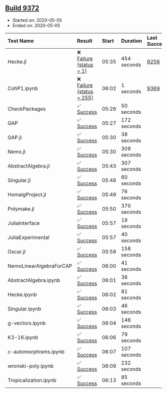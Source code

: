 ## [Build 9372](https://oscarci.mathematik.uni-kl.de/job/oscar/9372/)

* Started on: 2020-05-05
* Ended on: 2020-05-05

| Test Name    | Result | Start | Duration | Last Success | First Failure |
|:-------------|:-------|:------|:---------|:-------------|:--------------|
| Hecke.jl | ❌ [Failure (status = 1)](https://oscarci.mathematik.uni-kl.de/job/oscar/9372/artifact/logs/build-9372/Hecke.jl.log) | 05:35 | 454 seconds | [9256](https://oscarci.mathematik.uni-kl.de/job/oscar/9256/) | [9257](https://oscarci.mathematik.uni-kl.de/job/oscar/9257/) |
| CohP1.ipynb | ❌ [Failure (status = 255)](https://oscarci.mathematik.uni-kl.de/job/oscar/9372/artifact/logs/build-9372/CohP1.ipynb.log) | 06:02 | 1 seconds | [9369](https://oscarci.mathematik.uni-kl.de/job/oscar/9369/) | [9370](https://oscarci.mathematik.uni-kl.de/job/oscar/9370/) |
| CheckPackages | ✅ [Success](https://oscarci.mathematik.uni-kl.de/job/oscar/9372/artifact/logs/build-9372/CheckPackages.log) | 05:26 | 50 seconds |  |  |
| GAP | ✅ [Success](https://oscarci.mathematik.uni-kl.de/job/oscar/9372/artifact/logs/build-9372/GAP.log) | 05:27 | 172 seconds |  |  |
| GAP.jl | ✅ [Success](https://oscarci.mathematik.uni-kl.de/job/oscar/9372/artifact/logs/build-9372/GAP.jl.log) | 05:30 | 38 seconds |  |  |
| Nemo.jl | ✅ [Success](https://oscarci.mathematik.uni-kl.de/job/oscar/9372/artifact/logs/build-9372/Nemo.jl.log) | 05:30 | 309 seconds |  |  |
| AbstractAlgebra.jl | ✅ [Success](https://oscarci.mathematik.uni-kl.de/job/oscar/9372/artifact/logs/build-9372/AbstractAlgebra.jl.log) | 05:43 | 307 seconds |  |  |
| Singular.jl | ✅ [Success](https://oscarci.mathematik.uni-kl.de/job/oscar/9372/artifact/logs/build-9372/Singular.jl.log) | 05:48 | 60 seconds |  |  |
| HomalgProject.jl | ✅ [Success](https://oscarci.mathematik.uni-kl.de/job/oscar/9372/artifact/logs/build-9372/HomalgProject.jl.log) | 05:49 | 76 seconds |  |  |
| Polymake.jl | ✅ [Success](https://oscarci.mathematik.uni-kl.de/job/oscar/9372/artifact/logs/build-9372/Polymake.jl.log) | 05:50 | 370 seconds |  |  |
| JuliaInterface | ✅ [Success](https://oscarci.mathematik.uni-kl.de/job/oscar/9372/artifact/logs/build-9372/JuliaInterface.log) | 05:57 | 19 seconds |  |  |
| JuliaExperimental | ✅ [Success](https://oscarci.mathematik.uni-kl.de/job/oscar/9372/artifact/logs/build-9372/JuliaExperimental.log) | 05:57 | 40 seconds |  |  |
| Oscar.jl | ✅ [Success](https://oscarci.mathematik.uni-kl.de/job/oscar/9372/artifact/logs/build-9372/Oscar.jl.log) | 05:58 | 158 seconds |  |  |
| NemoLinearAlgebraForCAP | ✅ [Success](https://oscarci.mathematik.uni-kl.de/job/oscar/9372/artifact/logs/build-9372/NemoLinearAlgebraForCAP.log) | 06:00 | 41 seconds |  |  |
| AbstractAlgebra.ipynb | ✅ [Success](https://oscarci.mathematik.uni-kl.de/job/oscar/9372/artifact/logs/build-9372/AbstractAlgebra.ipynb.log) | 06:01 | 36 seconds |  |  |
| Hecke.ipynb | ✅ [Success](https://oscarci.mathematik.uni-kl.de/job/oscar/9372/artifact/logs/build-9372/Hecke.ipynb.log) | 06:02 | 81 seconds |  |  |
| Singular.ipynb | ✅ [Success](https://oscarci.mathematik.uni-kl.de/job/oscar/9372/artifact/logs/build-9372/Singular.ipynb.log) | 06:03 | 46 seconds |  |  |
| g-vectors.ipynb | ✅ [Success](https://oscarci.mathematik.uni-kl.de/job/oscar/9372/artifact/logs/build-9372/g-vectors.ipynb.log) | 06:04 | 146 seconds |  |  |
| K3-16.ipynb | ✅ [Success](https://oscarci.mathematik.uni-kl.de/job/oscar/9372/artifact/logs/build-9372/K3-16.ipynb.log) | 06:06 | 79 seconds |  |  |
| c-automorphisms.ipynb | ✅ [Success](https://oscarci.mathematik.uni-kl.de/job/oscar/9372/artifact/logs/build-9372/c-automorphisms.ipynb.log) | 06:07 | 107 seconds |  |  |
| wronski-poly.ipynb | ✅ [Success](https://oscarci.mathematik.uni-kl.de/job/oscar/9372/artifact/logs/build-9372/wronski-poly.ipynb.log) | 06:09 | 232 seconds |  |  |
| Tropicalization.ipynb | ✅ [Success](https://oscarci.mathematik.uni-kl.de/job/oscar/9372/artifact/logs/build-9372/Tropicalization.ipynb.log) | 06:13 | 85 seconds |  |  |
